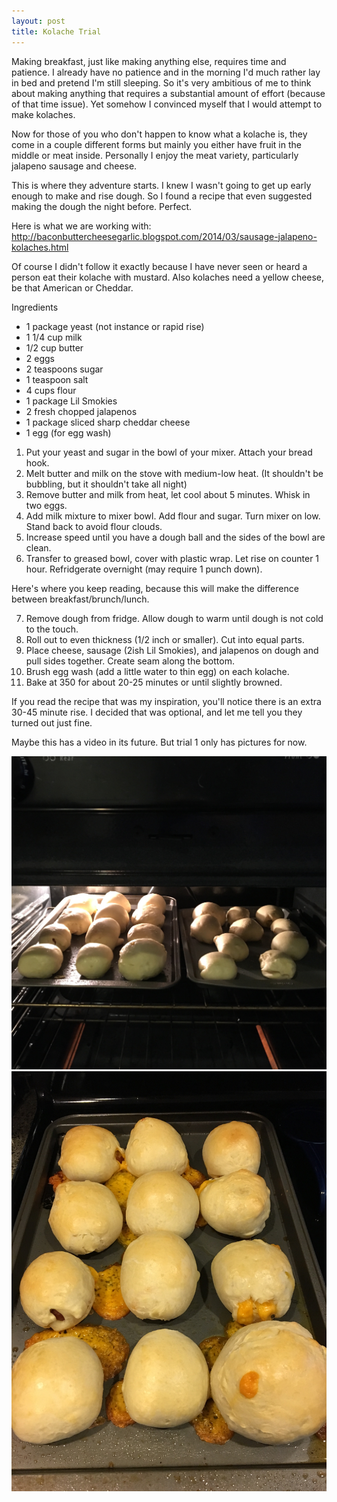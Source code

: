 ```yaml
---
layout: post
title: Kolache Trial
---
```


Making breakfast, just like making anything else, requires time and patience. I already have no patience and in the morning I'd much rather lay in bed and pretend I'm still sleeping. So it's very ambitious of me to think about making anything that requires a substantial amount of effort (because of that time issue). Yet somehow I convinced myself that I would attempt to make kolaches.

Now for those of you who don't happen to know what a kolache is, they come in a couple different forms but mainly you either have fruit in the middle or meat inside. Personally I enjoy the meat variety, particularly jalapeno sausage and cheese. 

This is where they adventure starts. I knew I wasn't going to get up early enough to make and rise dough. So I found a recipe that even suggested making the dough the night before. Perfect.

Here is what we are working with: <http://baconbuttercheesegarlic.blogspot.com/2014/03/sausage-jalapeno-kolaches.html>

Of course I didn't follow it exactly because I have never seen or heard a person eat their kolache with mustard. Also kolaches need a yellow cheese, be that American or Cheddar.

Ingredients
* 1 package yeast (not instance or rapid rise)
* 1 1/4 cup milk
* 1/2 cup butter
* 2 eggs
* 2 teaspoons sugar
* 1 teaspoon salt
* 4 cups flour
* 1 package Lil Smokies
* 2 fresh chopped jalapenos
* 1 package sliced sharp cheddar cheese
* 1 egg (for egg wash)

1. Put your yeast and sugar in the bowl of your mixer. Attach your bread hook.
2. Melt butter and milk on the stove with medium-low heat. (It shouldn't be bubbling, but it shouldn't take all night)
3. Remove butter and milk from heat, let cool about 5 minutes. Whisk in two eggs.
4. Add milk mixture to mixer bowl. Add flour and sugar. Turn mixer on low. Stand back to avoid flour clouds.
5. Increase speed until you have a dough ball and the sides of the bowl are clean. 
6. Transfer to greased bowl, cover with plastic wrap. Let rise on counter 1 hour. Refridgerate overnight (may require 1 punch down).

Here's where you keep reading, because this will make the difference between breakfast/brunch/lunch.

7. Remove dough from fridge. Allow dough to warm until dough is not cold to the touch.
8. Roll out to even thickness (1/2 inch or smaller). Cut into equal parts.
9. Place cheese, sausage (2ish Lil Smokies), and jalapenos on dough and pull sides together. Create seam along the bottom. 
10. Brush egg wash (add a little water to thin egg) on each kolache.
11. Bake at 350 for about 20-25 minutes or until slightly browned.

If you read the recipe that was my inspiration, you'll notice there is an extra 30-45 minute rise. I decided that was optional, and let me tell you they turned out just fine. 

Maybe this has a video in its future. But trial 1 only has pictures for now.

![Kolaches Before Baking](/./images/preBake.JPG)
![Finished Kolaches](/./images/postBake.JPG)
